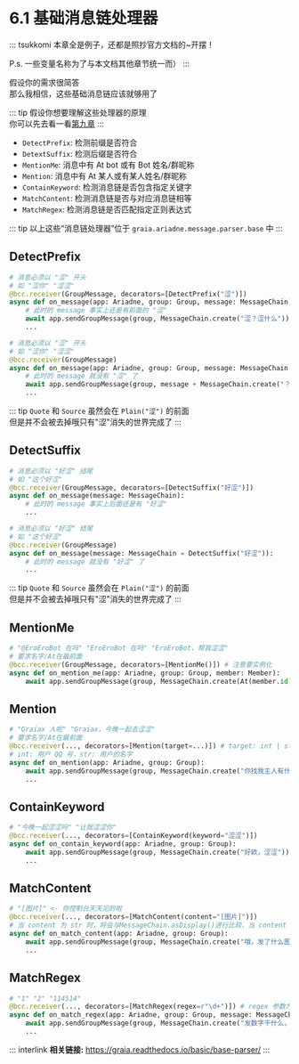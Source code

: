 # 6.1 基础消息链处理器

::: tsukkomi
本章全是例子，还都是照抄官方文档的~开摆！

P.s. 一些变量名称为了与本文档其他章节统一而）
:::

假设你的需求很简答  
那么我相信，这些基础消息链应该就够用了

::: tip
假设你想要理解这些处理器的原理  
你可以先去看一看[第九章](./9_not_everyone_have_st.md)
:::

- `DetectPrefix`: 检测前缀是否符合
- `DetextSuffix`: 检测后缀是否符合
- `MentionMe`: 消息中有 At bot 或有 Bot 姓名/群昵称
- `Mention`: 消息中有 At 某人或有某人姓名/群昵称
- `ContainKeyword`: 检测消息链是否包含指定关键字
- `MatchContent`: 检测消息链是否与对应消息链相等
- `MatchRegex`: 检测消息链是否匹配指定正则表达式

::: tip
以上这些“消息链处理器”位于 `graia.ariadne.message.parser.base` 中
:::

## DetectPrefix

```python
# 消息必须以 "涩" 开头
# 如 "涩你" "涩涩"
@bcc.receiver(GroupMessage, decorators=[DetectPrefix("涩")])
async def on_message(app: Ariadne, group: Group, message: MessageChain):
    # 此时的 message 事实上还是有前面的 "涩"
    await app.sendGroupMessage(group, MessageChain.create("涩？涩什么"))
    ...
```

```python
# 消息必须以 "涩" 开头
# 如 "涩你" "涩涩"
@bcc.receiver(GroupMessage)
async def on_message(app: Ariadne, group: Group, message: MessageChain = DetectPrefix("涩")):
    # 此时的 message 就没有 "涩" 了
    await app.sendGroupMessage(group, message + MessageChain.create("？很涩吗"))
    ...
```

::: tip
`Quote` 和 `Source` 虽然会在 `Plain("涩")` 的前面  
但是并不会被去掉哦<Curtain>只有"涩"消失的世界完成了</Curtain>
:::

## DetectSuffix

```python
# 消息必须以 "好涩" 结尾
# 如 "这个好涩"
@bcc.receiver(GroupMessage, decorators=[DetectSuffix("好涩")])
async def on_message(message: MessageChain):
    # 此时的 message 事实上后面还是有 "好涩"
    ...
```

```python
# 消息必须以 "好涩" 结尾
# 如 "这个好涩"
@bcc.receiver(GroupMessage)
async def on_message(message: MessageChain = DetectSuffix("好涩")):
    # 此时的 message 就没有 "好涩" 了
    ...
```

::: tip
`Quote` 和 `Source` 虽然会在 `Plain("涩")` 的前面  
但是并不会被去掉哦<Curtain>只有"涩"消失的世界完成了</Curtain>
:::

## MentionMe

```python
# "@EroEroBot 在吗" "EroEroBot 在吗" "EroEroBot，帮我涩涩"
# 要求名字/At在最前面
@bcc.receiver(GroupMessage, decorators=[MentionMe()]) # 注意要实例化
async def on_mention_me(app: Ariadne, group: Group, member: Member):
    await app.sendGroupMessage(group, MessageChain.create(At(member.id), "叫我？"))
```

## Mention

```python
# "Graiax 人呢" "Graiax，今晚一起去涩涩"
# 要求名字/At在最前面
@bcc.receiver(..., decorators=[Mention(target=...)]) # target: int | str
# int: 用户 QQ 号，str: 用户的名字
async def on_mention(app: Ariadne, group: Group):
    await app.sendGroupMessage(group, MessageChain.create("你找我主人有什么事吗"))
    ...
```

## ContainKeyword

```python
# "今晚一起涩涩吗" "让我涩涩你"
@bcc.receiver(..., decorators=[ContainKeyword(keyword="涩涩")])
async def on_contain_keyword(app: Ariadne, group: Group):
    await app.sendGroupMessage(group, MessageChain.create("好欸，涩涩"))
    ...
```

## MatchContent

```python
# "[图片]" <- 你控制台天天见的啦
@bcc.receiver(..., decorators=[MatchContent(content="[图片]")])
# 当 content 为 str 时，将会与MessageChain.asDisplay()进行比较，当 content 为 MessageChain 时，将会与 MessageChain 进行比较
async def on_match_content(app: Ariadne, group: Group):
    await app.sendGroupMessage(group, MessageChain.create("哦，发了什么图片，让我康康！"))
    ...
```

## MatchRegex

```python
# "1" "2" "114514"
@bcc.receiver(..., decorators=[MatchRegex(regex=r"\d+")]) # regex 参数为 regex 表达式
async def on_match_regex(app: Ariadne, group: Group, message: MessageChain):
    await app.sendGroupMessage(group, MessageChain.create("发数字干什么，是神秘钥匙吗？"))
    ...
```

::: interlink
**相关链接:** <https://graia.readthedocs.io/basic/base-parser/>
:::
